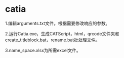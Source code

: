 # catia

1.编辑arguments.txt文件，根据需要修改响应的参数。

2.运行Catia.exe，生成CATScript，html，qrcode文件夹和create_titleblock.bat，rename.bat批处理文件。  

3.name_space.xlsx为所需excel文件。  